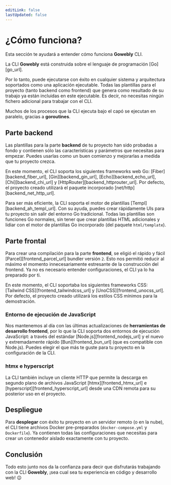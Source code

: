 ```yaml
---
editLink: false
lastUpdated: false
---
```


# ¿Cómo funciona?

Esta sección te ayudará a entender cómo funciona **Gowebly** CLI.

<!--@include: ../../parts/es/block_want-to-try.md-->

La CLI **Gowebly** está construida sobre el lenguaje de programación [Go][go_url].

Por lo tanto, puede ejecutarse con éxito en cualquier sistema y arquitectura soportados como una aplicación ejecutable. Todas las plantillas para el proyecto (tanto backend como frontend) que genera como resultado de su trabajo ya están incluidas en este ejecutable. Es decir, no necesitas ningún fichero adicional para trabajar con el CLI.

Muchos de los procesos que la CLI ejecuta bajo el capó se ejecutan en paralelo, gracias a **goroutines**.

## Parte backend

Las plantillas para la parte **backend** de tu proyecto han sido probadas a fondo y contienen sólo las características y parámetros que necesitas para empezar. Puedes usarlas como un buen comienzo y mejorarlas a medida que tu proyecto crezca.

En este momento, el CLI soporta los siguientes frameworks web Go: [Fiber][backend_fiber_url], [Gin][backend_gin_url], [Echo][backend_echo_url], [Chi][backend_chi_url] y [HttpRouter][backend_httprouter_url]. Por defecto, el proyecto creado utilizará el paquete incorporado [net/http][backend_net_http_url].

Para ser más eficiente, la CLI soporta el motor de plantillas [Templ][backend_ah_templ_url]. Con su ayuda, puedes crear rápidamente UIs para tu proyecto sin salir del entorno Go tradicional. Todas las plantillas son funciones Go normales, sin tener que crear plantillas HTML adicionales y lidiar con el motor de plantillas Go incorporado (del paquete `html/template`).

## Parte frontal

Para crear una compilación para la parte **frontend**, se eligió el rápido y fácil [Parcel][frontend_parcel_url] bundler versión `2`. Esto nos permitió reducir al máximo el momento innecesariamente estresante de la construcción del frontend. Ya no es necesario entender configuraciones, el CLI ya lo ha preparado por ti.

En este momento, el CLI soportaba los siguientes frameworks CSS: [Tailwind CSS][frontend_tailwindcss_url] y [UnoCSS][frontend_unocss_url]. Por defecto, el proyecto creado utilizará los estilos CSS mínimos para la demostración.

### Entorno de ejecución de JavaScript

Nos mantenemos al día con las últimas actualizaciones de **herramientas de desarrollo frontend**, por lo que la CLI soporta dos entornos de ejecución JavaScript: a través del estándar [Node.js][frontend_nodejs_url] y el nuevo y extremadamente rápido [Bun][frontend_bun_url] (que es compatible con Node.js). Puedes elegir el que más te guste para tu proyecto en la configuración de la CLI.

### htmx e hyperscript

La CLI también incluye un cliente HTTP que permite la descarga en segundo plano de archivos JavaScript [htmx][frontend_htmx_url] e [hyperscript][frontend_hyperscript_url] desde una CDN remota para su posterior uso en el proyecto.

## Despliegue

Para **desplegar** con éxito tu proyecto en un servidor remoto (o en la nube), el CLI tiene archivos Docker pre-preparados (`docker-compose.yml` y `Dockerfile`). Ya contienen todas las configuraciones que necesitas para crear un contenedor aislado exactamente con tu proyecto.

## Conclusión

Todo esto junto nos da la confianza para decir que disfrutarás trabajando con la CLI **Gowebly**, ¡sea cual sea tu experiencia en código y desarrollo web! :wink:

<!--@include: ../../parts/links.md-->
